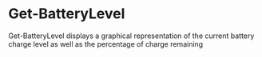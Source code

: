 # Get-BatteryLevel
Get-BatteryLevel displays a graphical representation of the current battery charge level as well as the percentage of charge remaining